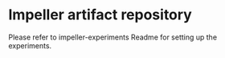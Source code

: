 # Impeller artifact repository

Please refer to impeller-experiments Readme for setting up the experiments.
